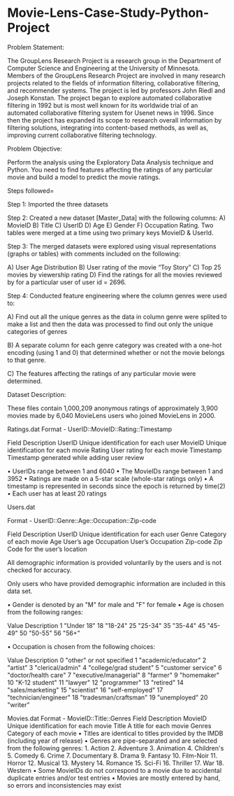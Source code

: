 # Movie-Lens-Case-Study-Python-Project

Problem Statement:

The GroupLens Research Project is a research group in the Department of Computer Science and Engineering at the University of Minnesota. Members of the GroupLens Research Project are involved in many research projects related to the fields of information filtering, collaborative filtering, and recommender systems. The project is led by professors John Riedl and Joseph Konstan. The project began to explore automated collaborative filtering in 1992 but is most well known for its worldwide trial of an automated collaborative filtering system for Usenet news in 1996. Since then the project has expanded its scope to research overall information by filtering solutions, integrating into content-based methods, as well as, improving current collaborative filtering technology.

Problem Objective:

Perform the analysis using the Exploratory Data Analysis technique and Python. You need to find features affecting the ratings of any particular movie and build a model to predict the movie ratings.



Steps followed=

Step 1: Imported the three datasets


Step 2: Created a new dataset [Master_Data] with the following columns: A) MovieID B) Title C) UserID D) Age E) Gender F) Occupation Rating. Two tables were merged at a time using two primary keys MovieID & UserId. 


Step 3: The merged datasets were explored using visual representations (graphs or tables) with comments included on the following: 

A) User Age Distribution  B) User rating of the movie “Toy Story”  C) Top 25 movies by viewership rating  D) Find the ratings for all the movies reviewed by for a particular user of user id = 2696.


Step 4: Conducted feature engineering where the column genres were used to:

A) Find out all the unique genres as the data in column genre were splited to make a list and then the data was processed to find out only the unique categories of genres 

B) A separate column for each genre category was created with a one-hot encoding (using 1 and 0) that determined whether or not the movie belongs to that genre. 

C) The features affecting the ratings of any particular movie were determined.



Dataset Description: 

These files contain 1,000,209 anonymous ratings of approximately 3,900 movies made by 6,040 MovieLens users who joined MovieLens in 2000.

Ratings.dat Format - UserID::MovieID::Rating::Timestamp

Field                   Description
UserID                  Unique identification for each user
MovieID                 Unique identification for each movie
Rating                  User rating for each movie
Timestamp               Timestamp generated while adding user review 


• UserIDs range between 1 and 6040 
• The MovieIDs range between 1 and 3952 
• Ratings are made on a 5-star scale (whole-star ratings only) 
• A timestamp is represented in seconds since the epoch is returned by time(2) 
• Each user has at least 20 ratings 



Users.dat 

Format - UserID::Genre::Age::Occupation::Zip-code


Field                Description
UserID               Unique identification for each user
Genre                Category of each movie
Age                  User’s age
Occupation           User’s Occupation
Zip-code             Zip Code for the user’s location 

All demographic information is provided voluntarily by the users and is not checked for accuracy.

Only users who have provided demographic information are included in this data set. 

• Gender is denoted by an "M" for male and "F" for female 
• Age is chosen from the following ranges:

Value                 Description
1                     "Under 18" 
18                    "18-24"
25                    "25-34"
35                    "35-44"
45                    "45-49"
50                    "50-55"
56                     "56+"


• Occupation is chosen from the following choices:

Value                  Description
0                      "other" or not specified
1                      "academic/educator"
2                      "artist”
3                      "clerical/admin"
4                       "college/grad student"
5                      "customer service"
6                      "doctor/health care"
7                      "executive/managerial"
8                      "farmer"
9                      "homemaker"
10                     "K-12 student"
11                     "lawyer"
12                     "programmer"
13                     "retired"
14                     "sales/marketing"
15                     "scientist"
16                     "self-employed"
17                     "technician/engineer"
18                     "tradesman/craftsman"
19                     "unemployed"
20                      "writer” 


Movies.dat Format - MovieID::Title::Genres
Field
Description
MovieID
Unique identification for each movie
Title
A title for each movie
Genres
Category of each movie • Titles are identical to titles provided by the IMDB (including year of release) • Genres are pipe-separated and are selected from the following genres: 1. Action 2. Adventure 3. Animation 4. Children's 5. Comedy 6. Crime 7. Documentary
8. Drama 9. Fantasy 10. Film-Noir 11. Horror 12. Musical 13. Mystery 14. Romance 15. Sci-Fi 16. Thriller 17. War 18. Western • Some MovieIDs do not correspond to a movie due to accidental duplicate entries and/or test entries • Movies are mostly entered by hand, so errors and inconsistencies may exist

